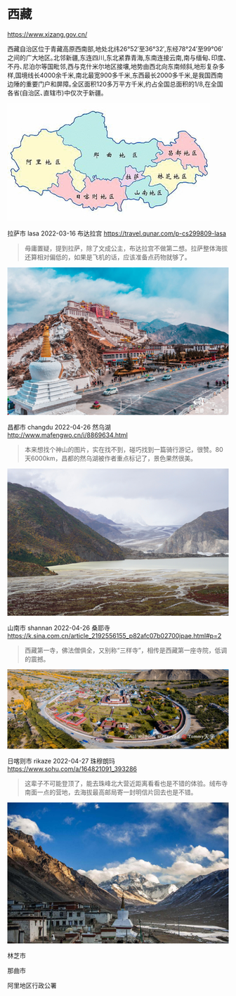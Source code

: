 # 西藏

https://www.xizang.gov.cn/

西藏自治区位于青藏高原西南部,地处北纬26°52′至36°32′,东经78°24′至99°06′之间的广大地区｡北邻新疆,东连四川,东北紧靠青海,东南连接云南,南与缅甸､印度､不丹､尼泊尔等国毗邻,西与克什米尔地区接壤,地势由西北向东南倾斜,地形复杂多样,国境线长4000余千米,南北最宽900多千米,东西最长2000多千米,是我国西南边陲的重要门户和屏障｡全区面积120多万平方千米,约占全国总面积的1/8,在全国各省(自治区､直辖市)中仅次于新疆｡

![西藏](xizang.png)

拉萨市 lasa 2022-03-16 布达拉宫 https://travel.qunar.com/p-cs299809-lasa

> 毋庸置疑，提到拉萨，除了文成公主，布达拉宫不做第二想。拉萨整体海拔还算相对偏低的，如果是飞机的话，应该准备点药物就够了。

![拉萨](lasa.jpeg)

昌都市 changdu 2022-04-26 然乌湖 http://www.mafengwo.cn/i/8869634.html

> 本来想找个神山的图片，实在找不到，碰巧找到一篇骑行游记，很赞。80天6000km，昌都的然乌湖被作者重点标记了，景色果然很美。

![昌都](changdu.jpeg)

山南市 shannan 2022-04-26 桑耶寺 https://k.sina.com.cn/article_2192556155_p82afc07b02700jpae.html#p=2

> 西藏第一寺，佛法僧俱全，又别称“三样寺”，相传是西藏第一座寺院，低调的震撼。

![山南](shannan.jpeg)

日喀则市 rikaze 2022-04-27 珠穆朗玛 https://www.sohu.com/a/164821091_393286

> 这辈子不可能登顶了，能去珠峰北大营近距离看看也是不错的体验。绒布寺南面一点的营地，去海拔最高邮局寄一封明信片回去也是不错。

![日喀则](rikaze.jpeg)

林芝市

那曲市

阿里地区行政公署